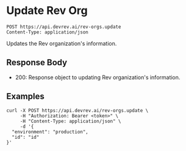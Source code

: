 # Update Rev Org

```http
POST https://api.devrev.ai/rev-orgs.update
Content-Type: application/json
```

Updates the Rev organization's information.



## Response Body

- 200: Response object to updating Rev organization's information.

## Examples

```shell
curl -X POST https://api.devrev.ai/rev-orgs.update \
     -H "Authorization: Bearer <token>" \
     -H "Content-Type: application/json" \
     -d '{
  "environment": "production",
  "id": "id"
}'
```